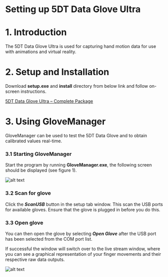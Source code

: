 # Setting up 5DT Data Glove Ultra

# 1. Introduction

The 5DT Data Glove Ultra is used for capturing hand motion data for use with animations and virtual reality.

# 2. Setup and Installation

Download **setup.exe** and **install** directory from below link and follow on-screen instructions.

[5DT Data Glove Ultra – Complete Package](http://www.5dt.com/downloads/dataglove/ultra/5DTDataGloveSeries_v3.0.exe)

# 3. Using GloveManager

GloveManager can be used to test the 5DT Data Glove and to obtain calibrated values real-time.

### 3.1 Starting GloveManager

Start the program by running **GloveManager.exe**, the following screen should be displayed (see figure 1).

![alt text](https://cseegit.essex.ac.uk/ce301_2019/ce301_willock_j/blob/master/Technical%20Documentation/Getting%20Started%20(Software)/images/GloveManager_snip.JPG)


### 3.2 Scan for glove

Click the ***ScanUSB*** button in the setup tab window. This scan the USB ports for available gloves. Ensure that the glove is plugged in before you do this.

### 3.3 Open glove

You can then open the glove by selecting ***Open Glove*** after the USB port has been selected from the COM port list.

If successful the window will switch over to the live stream window, where you can see a graphical representation of your finger movements and their respective raw data outputs.

![alt text](https://cseegit.essex.ac.uk/ce301_2019/ce301_willock_j/blob/master/Technical%20Documentation/Getting%20Started%20(Software)/images/GloveManager_livedatasnip.JPG)
